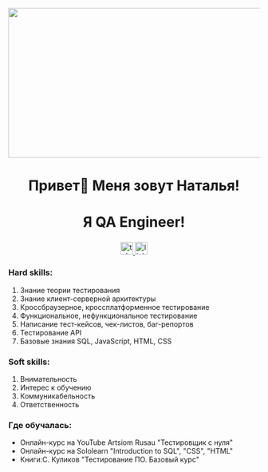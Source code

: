 <br clear="both">

<div align="center">
  <img height="300" width="600" src="https://user-images.githubusercontent.com/74038190/225813708-98b745f2-7d22-48cf-9150-083f1b00d6c9.gif"  />
</div>

###

<h1 align="center">Привет👋 Меня зовут Наталья!</h1>
<h1 align="center">Я QA Engineer!</h1>

###

<div align="center">
  <a href="https://t.me/NatalKON" target="_blank">
    <img src="https://img.shields.io/static/v1?message=Telegram&logo=telegram&label=&color=2CA5E0&logoColor=white&labelColor=&style=for-the-badge" height="25" alt="telegram logo"  />
  </a>
   <a href="https://www.linkedin.com/in/natalia-kondrateva-5a15bb21b" target="_blank">
    <img src="https://img.shields.io/static/v1?message=Linkedin&logo=linkedin&label=&color=2CA5E0&logoColor=white&labelColor=&style=for-the-badge" height="25" alt="linkedIn logo"  />
  </a>
</div>

### Hard skills:
1. Знание теории тестирования 
2. Знание клиент-серверной архитектуры
3. Кроссбраузерное, кроссплатформенное тестирование
4. Функциональное, нефункциональное тестирование
5. Написание тест-кейсов, чек-листов, баг-репортов
6. Тестирование API
7. Базовые знания SQL, JavaScript, HTML, CSS

### Soft skills:
1. Внимательность
2. Интерес к обучению
3. Коммуникабельность 
4. Ответственность

### Где обучалась:
- Онлайн-курс на YouTube Artsiom Rusau "Тестировщик c нуля"
- Онлайн-курс на Sololearn "Introduction to SQL", "CSS", "HTML"
- Книги:С. Куликов "Тестирование ПО. Базовый курс"

